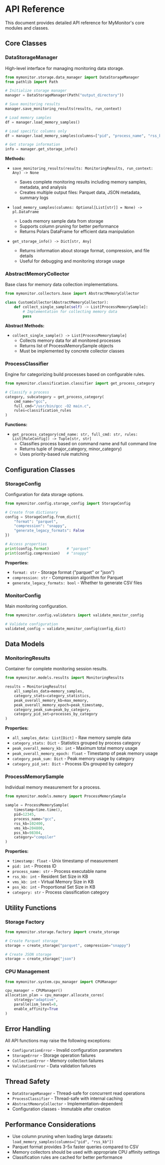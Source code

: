 # API Reference

This document provides detailed API reference for MyMonitor's core modules and classes.

## Core Classes

### DataStorageManager

High-level interface for managing monitoring data storage.

```python
from mymonitor.storage.data_manager import DataStorageManager
from pathlib import Path

# Initialize storage manager
manager = DataStorageManager(Path("output_directory"))

# Save monitoring results
manager.save_monitoring_results(results, run_context)

# Load memory samples
df = manager.load_memory_samples()

# Load specific columns only
df = manager.load_memory_samples(columns=["pid", "process_name", "rss_kb"])

# Get storage information
info = manager.get_storage_info()
```

**Methods:**

- `save_monitoring_results(results: MonitoringResults, run_context: Any) -> None`
  - Saves complete monitoring results including memory samples, metadata, and analysis
  - Creates multiple output files: Parquet data, JSON metadata, summary logs

- `load_memory_samples(columns: Optional[List[str]] = None) -> pl.DataFrame`
  - Loads memory sample data from storage
  - Supports column pruning for better performance
  - Returns Polars DataFrame for efficient data manipulation

- `get_storage_info() -> Dict[str, Any]`
  - Returns information about storage format, compression, and file details
  - Useful for debugging and monitoring storage usage

### AbstractMemoryCollector

Base class for memory data collection implementations.

```python
from mymonitor.collectors.base import AbstractMemoryCollector

class CustomCollector(AbstractMemoryCollector):
    def collect_single_sample(self) -> List[ProcessMemorySample]:
        # Implementation for collecting memory data
        pass
```

**Abstract Methods:**

- `collect_single_sample() -> List[ProcessMemorySample]`
  - Collects memory data for all monitored processes
  - Returns list of ProcessMemorySample objects
  - Must be implemented by concrete collector classes

### ProcessClassifier

Engine for categorizing build processes based on configurable rules.

```python
from mymonitor.classification.classifier import get_process_category

# Classify a process
category, subcategory = get_process_category(
    cmd_name="gcc",
    full_cmd="/usr/bin/gcc -O2 main.c",
    rules=classification_rules
)
```

**Functions:**

- `get_process_category(cmd_name: str, full_cmd: str, rules: List[RuleConfig]) -> Tuple[str, str]`
  - Classifies process based on command name and full command line
  - Returns tuple of (major_category, minor_category)
  - Uses priority-based rule matching

## Configuration Classes

### StorageConfig

Configuration for data storage options.

```python
from mymonitor.config.storage_config import StorageConfig

# Create from dictionary
config = StorageConfig.from_dict({
    "format": "parquet",
    "compression": "snappy",
    "generate_legacy_formats": False
})

# Access properties
print(config.format)        # "parquet"
print(config.compression)   # "snappy"
```

**Properties:**

- `format: str` - Storage format ("parquet" or "json")
- `compression: str` - Compression algorithm for Parquet
- `generate_legacy_formats: bool` - Whether to generate CSV files

### MonitorConfig

Main monitoring configuration.

```python
from mymonitor.config.validators import validate_monitor_config

# Validate configuration
validated_config = validate_monitor_config(config_dict)
```

## Data Models

### MonitoringResults

Container for complete monitoring session results.

```python
from mymonitor.models.results import MonitoringResults

results = MonitoringResults(
    all_samples_data=memory_samples,
    category_stats=category_statistics,
    peak_overall_memory_kb=max_memory,
    peak_overall_memory_epoch=peak_timestamp,
    category_peak_sum=peak_by_category,
    category_pid_set=processes_by_category
)
```

**Properties:**

- `all_samples_data: List[Dict]` - Raw memory sample data
- `category_stats: Dict` - Statistics grouped by process category
- `peak_overall_memory_kb: int` - Maximum total memory usage
- `peak_overall_memory_epoch: float` - Timestamp of peak memory usage
- `category_peak_sum: Dict` - Peak memory usage by category
- `category_pid_set: Dict` - Process IDs grouped by category

### ProcessMemorySample

Individual memory measurement for a process.

```python
from mymonitor.models.memory import ProcessMemorySample

sample = ProcessMemorySample(
    timestamp=time.time(),
    pid=12345,
    process_name="gcc",
    rss_kb=102400,
    vms_kb=204800,
    pss_kb=98304,
    category="compiler"
)
```

**Properties:**

- `timestamp: float` - Unix timestamp of measurement
- `pid: int` - Process ID
- `process_name: str` - Process executable name
- `rss_kb: int` - Resident Set Size in KB
- `vms_kb: int` - Virtual Memory Size in KB
- `pss_kb: int` - Proportional Set Size in KB
- `category: str` - Process classification category

## Utility Functions

### Storage Factory

```python
from mymonitor.storage.factory import create_storage

# Create Parquet storage
storage = create_storage("parquet", compression="snappy")

# Create JSON storage
storage = create_storage("json")
```

### CPU Management

```python
from mymonitor.system.cpu_manager import CPUManager

cpu_manager = CPUManager()
allocation_plan = cpu_manager.allocate_cores(
    strategy="adaptive",
    parallelism_level=8,
    enable_affinity=True
)
```

## Error Handling

All API functions may raise the following exceptions:

- `ConfigurationError` - Invalid configuration parameters
- `StorageError` - Storage operation failures
- `CollectionError` - Memory collection failures
- `ValidationError` - Data validation failures

## Thread Safety

- `DataStorageManager` - Thread-safe for concurrent read operations
- `ProcessClassifier` - Thread-safe with internal caching
- `AbstractMemoryCollector` - Implementation-dependent
- Configuration classes - Immutable after creation

## Performance Considerations

- Use column pruning when loading large datasets: `load_memory_samples(columns=["pid", "rss_kb"])`
- Parquet format provides 3-5x faster queries compared to CSV
- Memory collectors should be used with appropriate CPU affinity settings
- Classification rules are cached for better performance
